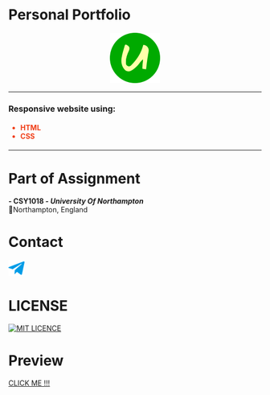  # Personal Portfolio
<a href="https://uttam1211.github.io/CSY1018/">
  <p align="center">
    <img src="images/Favicon/android-chrome-192x192.png" alt="UttamLogo" width="100" height="100"></p>
</a><hr>
<h3>Responsive website using:</h3>
<h4><ul style="color:#f03c15;"><li> HTML </li>
<li> CSS </li></ul></h4><hr>

 # Part of Assignment <br>
 <strong>- CSY1018 <em> - University Of Northampton </em></strong>
<br> 	📍Northampton, England
# Contact
<a href="https://t.me/Uttam1211" title="Telegram"><img src="images/telegram-plane.png" alt="telegram"></a>
# LICENSE
<a href="https://github.com/Uttam1211/CSY1018/blob/master/LICENSE" title="LICENSE MIT"><img src="https://camo.githubusercontent.com/089753cb6f4f6a22fc518d5e5116bbc279b856ba2b0d73866a526411b1194bb3/68747470733a2f2f696d672e736869656c64732e696f2f6769746875622f6c6963656e73652f6d61726b746578742f6d61726b746578742e737667" alt="MIT LICENCE"></a>
# Preview
<a href="https://t.me/Uttam1211" title="https://uttam1211.github.io/CSY1018/">CLICK ME !!! </a>
                                         
                                      
